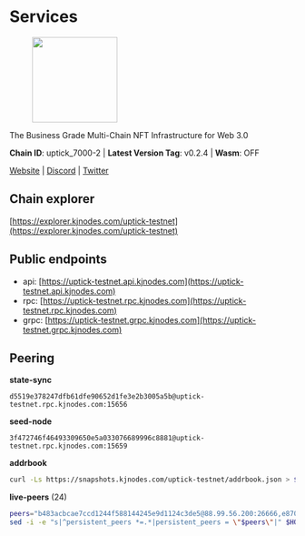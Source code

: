 # Services

<figure><img src="https://raw.githubusercontent.com/kj89/testnet_manuals/main/pingpub/logos/uptick.png" width="150" alt=""><figcaption></figcaption></figure>

The Business Grade Multi-Chain NFT Infrastructure for Web 3.0

**Chain ID**: uptick_7000-2 | **Latest Version Tag**: v0.2.4 | **Wasm**: OFF

[Website](https://uptick.network) | [Discord](https://discord.gg/UzeHS7fu5H) | [Twitter](https://twitter.com/uptickproject)




## Chain explorer
[https://explorer.kjnodes.com/uptick-testnet](https://explorer.kjnodes.com/uptick-testnet)

## Public endpoints

* api: [https://uptick-testnet.api.kjnodes.com](https://uptick-testnet.api.kjnodes.com)
* rpc: [https://uptick-testnet.rpc.kjnodes.com](https://uptick-testnet.rpc.kjnodes.com)
* grpc: [https://uptick-testnet.grpc.kjnodes.com](https://uptick-testnet.grpc.kjnodes.com)

## Peering

**state-sync**

```text
d5519e378247dfb61dfe90652d1fe3e2b3005a5b@uptick-testnet.rpc.kjnodes.com:15656
```

**seed-node**

```text
3f472746f46493309650e5a033076689996c8881@uptick-testnet.rpc.kjnodes.com:15659
```

**addrbook**
```bash
curl -Ls https://snapshots.kjnodes.com/uptick-testnet/addrbook.json > $HOME/.uptickd/config/addrbook.json
```

**live-peers** (24)
```bash
peers="b483acbcae7ccd1244f588144245e9d1124c3de5@88.99.56.200:26666,e8704845eaa0f3d39fcdc9c4065f3beb344384db@142.132.152.46:27656,1c66685cbf5c8dc0a739eb57c896d35eb2eed17c@141.94.139.233:28656,07df6fd3f41c4bda761931831439ab248eb3dae4@91.223.3.190:55056,f06b6a57001440bf3507ba2f09a3010f6d50080b@135.181.133.37:29656,b1f4cbece3a83ea55ba28a50281eaa3af9119cd4@65.21.129.95:21256,d6aad702ecfed6c5e76e2f25dea6b921c3cd7857@154.12.242.252:31656,0afb5ce897e69eec34fb32bf87f4a2f93f79e0b3@65.109.65.210:30656,b9e0210809b9dfc9cd299c6e83116d7fa45c6e27@65.109.68.93:46656,d5519e378247dfb61dfe90652d1fe3e2b3005a5b@65.109.68.190:15656,962d620d21ce5caba3e765501dd9b309cfac234f@78.31.64.11:26356,75f90b4070eab7a20dc60974c85069389c77d89d@38.242.239.27:26656,50e92c60d1b8c6681044778d74caaeef51a26ddd@94.130.207.215:15656,af5262526a0800a29a0a7194e1488a9fa62d0005@195.3.223.208:26656,0aee682fb3453170737149203e5c23d2e0c46058@142.132.253.112:15656,b9d3fe835ded0b93c39befad43fb3c4964ae740f@91.195.101.100:26656,eb5a3112a64944e2bd701ff8aa99ab95209c6310@185.198.27.110:26656,d8777278648d8fc93800692a8b96a7f104df4f9a@194.163.135.127:26656,96a2fd192db329ff9df3f44569f0fe452ea9f19e@65.108.232.110:15656,3cffe20d473b0bd4451d330da8b741b5d42dcb44@65.21.131.215:26666,8096fef589ead4cd3a1aef83110b0241e63d5747@38.242.239.25:26656,0fcdc6af694d5b9995340549e5ce444dc96de3e0@195.201.197.4:15656,6af07daddb8a57c01d05d8c0894f8293a41090d0@185.245.183.122:26656,6b5375296e81501b0db0a34a7a04f39520400214@65.108.45.200:27565"
sed -i -e "s|^persistent_peers *=.*|persistent_peers = \"$peers\"|" $HOME/.uptickd/config/config.toml
```
